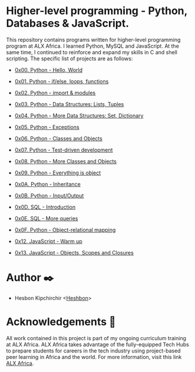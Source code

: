 # Higher-level programming - Python, Databases & JavaScript.


This repository contains programs written for  higher-level programming program  at ALX Africa. I learned Python, MySQL and JavaScript. At the same time, I continued to reinforce and expand my skills in C and shell scripting. The specific
list of projects are as follows:

  +  <u>[0x00. Python - Hello, World](https://github.com/Heshbon/alx-higher_level_programming/tree/master/0x00-python-hello_world)</u>

  +  <u>[0x01. Python - if/else, loops, functions](https://github.com/Heshbon/alx-higher_level_programming/tree/master/0x01-python-if_else_loops_functions)</u>

  +  <u>[0x02. Python - import & modules](https://github.com/Heshbon/alx-higher_level_programming/tree/master/0x02-python-import_modules)</u>

  +  <u>[0x03. Python - Data Structures: Lists, Tuples](https://github.com/Heshbon/alx-higher_level_programming/tree/master/0x03-python-data_structures)</u>

  +  <u>[0x04. Python - More Data Structures: Set, Dictionary](https://github.com/Heshbon/alx-higher_level_programming/tree/master/0x04-python-more_data_structures)</u>

  +  <u>[0x05. Python - Exceptions](https://github.com/Heshbon/alx-higher_level_programming/tree/master/0x05-python-exceptions)</u>

  +  <u>[0x06. Python - Classes and Objects](https://github.com/Heshbon/alx-higher_level_programming/tree/master/0x06-python-classes)</u>

  +  <u>[0x07. Python - Test-driven development](https://github.com/Heshbon/alx-higher_level_programming/tree/master/0x07-python-test_driven_development)</u>

  +  <u>[0x08. Python - More Classes and Objects](https://github.com/Heshbon/alx-higher_level_programming/tree/master/0x08-python-more_classes)</u>

  +  <u>[0x09. Python - Everything is object](https://github.com/Heshbon/alx-higher_level_programming/tree/master/0x09-python-everything_is_object)</u>

  +  <u>[0x0A. Python - Inheritance](https://github.com/Heshbon/alx-higher_level_programming/tree/master/0x0A-python-inheritance)</u>

  +  <u>[0x0B. Python - Input/Output](https://github.com/Heshbon/alx-higher_level_programming/tree/master/0x0B-python-input_output)</u>

  +  <u>[0x0D. SQL - Introduction](https://github.com/Heshbon/alx-higher_level_programming/tree/master/0x0D-SQL_introduction)</u>

  +  <u>[0x0E. SQL - More queries](https://github.com/Heshbon/alx-higher_level_programming/tree/master/0x0E-SQL_more_queries)</u>

  +  <u>[0x0F. Python - Object-relational mapping](https://github.com/Heshbon/alx-higher_level_programming/tree/master/0x0F-python-object_relational_mapping)</u>

  +  <u>[0x12. JavaScript - Warm up](https://github.com/Heshbon/alx-higher_level_programming/tree/master/0x12-javascript-warm_up)</u>

  +  <u>[0x13. JavaScript - Objects, Scopes and Closures](https://github.com/Heshbon/alx-higher_level_programming/tree/master/0x13-javascript_objects_scopes_closures)</u>



# Author ✒️

  +  Hesbon Kipchirchir <[Heshbon](https://github.com/Heshbon)>


# Acknowledgements 🙏

All work contained in this project is part of my ongoing curriculum training at ALX Africa. ALX Africa takes advantage of the fully-equipped Tech Hubs to prepare students for careers in the tech industry using project-based peer learning in Africa and the world. For more information, visit this link [ALX Africa](https://www.alxafrica.com). 

